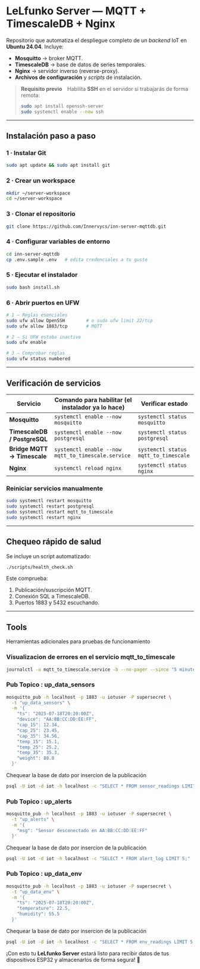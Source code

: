 # LeLfunko Server — MQTT + TimescaleDB + Nginx

Repositorio que automatiza el despliegue completo de un _backend_ IoT en **Ubuntu 24.04**. Incluye:

- **Mosquitto** → broker MQTT.  
- **TimescaleDB** → base de datos de series temporales.  
- **Nginx** → servidor inverso (reverse-proxy).  
- **Archivos de configuración** y _scripts_ de instalación.

> **Requisito previo** Habilita **SSH** en el servidor si trabajarás de forma remota:
> ```bash
> sudo apt install openssh-server
> sudo systemctl enable --now ssh
> ```

---

## Instalación paso a paso

### 1 · Instalar Git
```bash
sudo apt update && sudo apt install git
```

### 2 · Crear un workspace
```bash
mkdir ~/server-workspace
cd ~/server-workspace
```

### 3 · Clonar el repositorio
```bash
git clone https://github.com/Innervycs/inn-server-mqttdb.git
```

### 4 · Configurar variables de entorno
```bash
cd inn-server-mqttdb
cp .env.sample .env   # edita credenciales a tu gusto
```

### 5 · Ejecutar el instalador
```bash
sudo bash install.sh
```

### 6 · Abrir puertos en UFW
```bash
# 1 — Reglas esenciales
sudo ufw allow OpenSSH        # o sudo ufw limit 22/tcp
sudo ufw allow 1883/tcp       # MQTT

# 2 — Si UFW estaba inactivo
sudo ufw enable

# 3 — Comprobar reglas
sudo ufw status numbered
```

---

## Verificación de servicios

| Servicio | Comando para habilitar (el instalador ya lo hace) | Verificar estado |
|----------|---------------------------------------------------|------------------|
| **Mosquitto** | `systemctl enable --now mosquitto` | `systemctl status mosquitto` |
| **TimescaleDB / PostgreSQL** | `systemctl enable --now postgresql` | `systemctl status postgresql` |
| **Bridge MQTT → Timescale** | `systemctl enable --now mqtt_to_timescale.service` | `systemctl status mqtt_to_timescale` |
| **Nginx** | `systemctl reload nginx` | `systemctl status nginx` |

### Reiniciar servicios manualmente
```bash
sudo systemctl restart mosquitto
sudo systemctl restart postgresql
sudo systemctl restart mqtt_to_timescale
sudo systemctl restart nginx
```

---

## Chequeo rápido de salud

Se incluye un script automatizado:
```bash
./scripts/health_check.sh
```

Este comprueba:
1. Publicación/suscripción MQTT.
2. Conexión SQL a TimescaleDB.
3. Puertos 1883 y 5432 escuchando.

---
## Tools
Herramientas adicionales para pruebas de funcionamiento

### Visualizacion de errores en el servicio mqtt_to_timescale
```bash
journalctl -u mqtt_to_timescale.service -b --no-pager --since "5 minutes ago"
```

### Pub Topico : up_data_sensors
```bash
mosquitto_pub -h localhost -p 1883 -u iotuser -P supersecret \
  -t "up_data_sensors" \
  -m '{
    "ts": "2025-07-18T20:20:00Z",
    "device": "AA:BB:CC:DD:EE:FF",
    "cap_15": 12.34,
    "cap_25": 23.45,
    "cap_35": 34.56,
    "temp_15": 15.1,
    "temp_25": 25.2,
    "temp_35": 35.3,
    "weight": 88.8
  }'
```

Chequear la base de dato por insercion de la publicación
```bash
psql -U iot -d iot -h localhost -c "SELECT * FROM sensor_readings LIMIT 5;"
```

### Pub Topico : up_alerts
```bash
mosquitto_pub -h localhost -p 1883 -u iotuser -P supersecret \
  -t "up_alerts" \
  -m '{
    "msg": "Sensor desconectado en AA:BB:CC:DD:EE:FF"
  }'
```
Chequear la base de dato por insercion de la publicación
```bash
psql -U iot -d iot -h localhost -c "SELECT * FROM alert_log LIMIT 5;"
```

### Pub Topico : up_data_env
```bash
mosquitto_pub -h localhost -p 1883 -u iotuser -P supersecret \
  -t "up_data_env" \
  -m '{
    "ts": "2025-07-18T20:20:00Z",
    "temperature": 22.5,
    "humidity": 55.5
  }'
```
Chequear la base de dato por insercion de la publicación
```bash
psql -U iot -d iot -h localhost -c "SELECT * FROM env_readings LIMIT 5;"
```

¡Con esto tu **LeLfunko Server** estará listo para recibir datos de tus dispositivos ESP32 y almacenarlos de forma segura! 🚀
